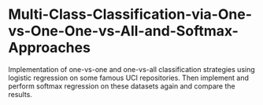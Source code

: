 # Multi-Class-Classification-via-One-vs-One-One-vs-All-and-Softmax-Approaches
Implementation of one-vs-one and one-vs-all classification strategies using logistic regression on some famous UCI repositories. Then implement and perform softmax regression on these datasets again and compare the results.
